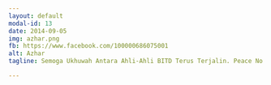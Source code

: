 ```yaml
---
layout: default
modal-id: 13
date: 2014-09-05
img: azhar.png
fb: https://www.facebook.com/100000686075001
alt: Azhar
tagline: Semoga Ukhuwah Antara Ahli-Ahli BITD Terus Terjalin. Peace No War (^_^)

---
```

